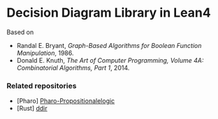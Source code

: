 # Decision Diagram Library in Lean4

Based on
- Randal E. Bryant, *Graph-Based Algorithms for Boolean Function Manipulation*, 1986.
- Donald E. Knuth, *The Art of Computer Programming, Volume 4A: Combinatorial Algorithms, Part 1*, 2014.

### Related repositories

- [Pharo] [Pharo-Propositionalelogic](https://github.com/shnarazk/Pharo-PropositionalLogic)
- [Rust] [ddir](https://github.com/shnarazk/ddir)
